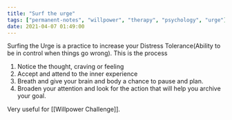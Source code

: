 ```yaml
---
title: "Surf the urge"
tags: ["permanent-notes", "willpower", "therapy", "psychology", "urge"]
date: 2021-04-07 01:49:00
---
```


Surfing the Urge is a practice to increase your Distress Tolerance(Ability to be in control when things go wrong). This is the process

1. Notice the thought, craving or feeling
2. Accept and attend to the inner experience
3. Breath and give your brain and body a chance to pause and plan.
4. Broaden your attention and look for the action that will help you archive your goal.

Very useful for [[Willpower Challenge]].